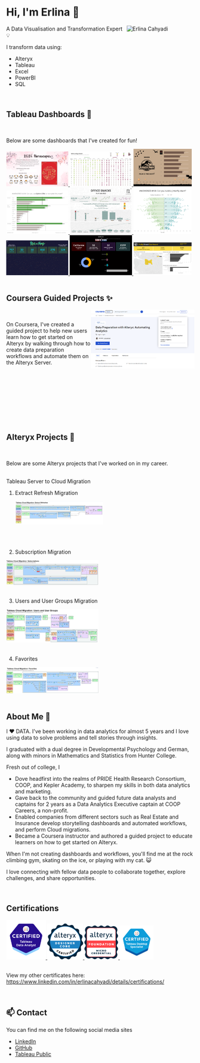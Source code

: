 # Hi, I'm Erlina 👋

<!--img src='https://avatars.githubusercontent.com/u/34423757?v=4' width="20%"-->

<img align="right" src="https://github.com/ErlinaCahyadi/Images/blob/main/Profile.png" alt="Erlina Cahyadi" width="36%">

A Data Visualisation and Transformation Expert 💡

I transform data using:
- Alteryx
- Tableau
- Excel
- PowerBI
- SQL 

<br>

##  Tableau Dashboards 🌱

<br>

Below are some dashboards that I've created for fun!

<!-- Horoscopes -->
  <a href="https://public.tableau.com/app/profile/erlina6186/viz/HowsYourLuckIn2024/2024Horoscopes">
    <img src="https://github.com/ErlinaAC/Images/blob/main/2024%20Horoscopes.png" width ="33%">
  </a>
  

<!--Wine-ding Down -->
  <a href="https://public.tableau.com/app/profile/erlina6186/viz/WOW2023Week29Re-vizWine-dingDown/Wine-dingDown">
    <img src="https://github.com/ErlinaAC/Images/blob/main/Wine-ding%20Down.png" width ="33%">
  </a>


<!--Jurassic Park -->
  <a href="https://public.tableau.com/app/profile/erlina6186/viz/JurassicParkRatings/Dashboard1">
    <img src="https://github.com/ErlinaAC/Images/blob/main/Which%20Jurassic%20Park%20Film%20Is%20The%20Best.png" width ="31%">
  </a>


<!--WOW2021:16 -->
  <a href="https://public.tableau.com/app/profile/erlina6186/viz/WOW2021W16CanyouuseQuickLODstorecreatethisview_16917864949410/Dashboard1">
    <img src="https://github.com/ErlinaAC/Images/blob/main/%23WOW2021%20W16.png" width ="33%">
  </a>


<!--Office Snacks -->
  <a href="https://public.tableau.com/app/profile/erlina6186/viz/OfficeSnacks/OfficeSnacksDash">
    <img src="https://github.com/ErlinaAC/Images/blob/main/Office%20Snacks%20Dash.png" width ="33%">
  </a>



  <!--Jitterfly -->
  <a href="https://public.tableau.com/app/profile/erlina6186/viz/WOW2023W19_16842646953310/WOW2023Week19">
    <img src="https://github.com/ErlinaAC/Images/blob/main/%23WOW2023%20Week%2019.png" width ="31%">
  </a>


  <!--Rick and Morty-->
  <a href="https://public.tableau.com/app/profile/erlina6186/viz/RickandMortyAPIDashboardWeek/RickandMortyDash">
    <img src="https://github.com/ErlinaAC/Images/blob/main/Rick%20and%20Morty%20Dash.png" width ="33%">
  </a>


  <!--Who is a Survivor-->
  <a href="https://public.tableau.com/app/profile/erlina6186/viz/SurvivorDash/WhoisaSurvivorDash">
    <img src="https://github.com/ErlinaAC/Images/blob/main/Who%20is%20a%20Survivor%20Dash.png" width ="33%">
  </a>


  <!--FixMyStreet-->
  <a href="https://public.tableau.com/app/profile/erlina6186/viz/FixMyStreetDashboard/Dashboard1">
    <img src="https://github.com/ErlinaAC/Images/blob/main/FixMyStreet.png" width ="31%">
  </a>

<br>
<br>

## Coursera Guided Projects ✨



  <!--1. Data Preparation with Alteryx: Automating Alteryx-->
<a href="https://www.coursera.org/projects/data-preparation-with-alteryx--automating-analytics#about">
  <img src="https://github.com/ErlinaAC/Images/blob/main/Coursera.png" align="right" width="55%">
</a>

<br> 

On Coursera, I've created a guided project to help new users learn how to get started on Alteryx by walking through how to create data preparation workflows and automate them on the Alteryx Server.


<br> 
<br>
<br>
<br>
<br> 
<br>
<br> 
<br>


## Alteryx Projects 🚀

<br>

Below are some Alteryx projects that I've worked on in my career.
<br>
<br>

Tableau Server to Cloud Migration

1. Extract Refresh Migration

   <a href="https://github.com/ErlinaAC/Images/blob/main/Extract%20Refreshes.png">
    <img src="https://github.com/ErlinaAC/Images/blob/main/Extract%20Refreshes.png" width="49%"">
</a>

<br>
<br>

2. Subscription Migration

  <a href="https://github.com/ErlinaAC/Images/blob/main/Subscriptions.png">
    <img src="https://github.com/ErlinaAC/Images/blob/main/Subscriptions.png" width="49%"">
</a>

<br>
<br>

3. Users and User Groups Migration

<a href="https://github.com/ErlinaAC/Images/blob/main/Users%20and%20User%20Groups.png">
    <img src="https://github.com/ErlinaAC/Images/blob/main/Users%20and%20User%20Groups.png" width="49%"">
</a> 

<br>
<br>

4. Favorites

<a href="https://github.com/ErlinaAC/Images/blob/main/Favorites.png">
    <img src="https://github.com/ErlinaAC/Images/blob/main/Favorites.png" width="49%"">
</a>   


<br>
<br>


## About Me 🤗


I ❤️ DATA. I've been working in data analytics for almost 5 years and I love using data to solve problems and tell stories through insights.

I graduated with a dual degree in Developmental Psychology and German, along with minors in Mathematics and Statistics from Hunter College. 

Fresh out of college, I
- Dove headfirst into the realms of PRIDE Health Research Consortium, COOP, and Kepler Academy, to sharpen my skills in both data analytics and marketing. 
- Gave back to the community and guided future data analysts and captains for 2 years as a Data Analytics Executive captain at COOP Careers, a non-profit.
- Enabled companies from different sectors such as Real Estate and Insurance develop storytelling dashboards and automated workflows, and perform Cloud migrations.
- Became a Coursera instructor and authored a guided project to educate learners on how to get started on Alteryx. 

When I'm not creating dashboards and workflows, you'll find me at the rock climbing gym, skating on the ice, or playing with my cat. 😺

I love connecting with fellow data people to collaborate together, explore challenges, and share opportunities.


  <!-- <img src="https://github.com/wjsutton/wjsutton.github.io/blob/master/assets/img/work_timeline.png?raw=true"> -->

<br>

## Certifications

  <!--Tableau Data Analyst-->
<a href="https://www.credly.com/badges/d4c6df45-3139-4d4a-a096-e63dffef93b3/linked_in_profile">
  <img src="https://github.com/ErlinaAC/Images/blob/main/Tableau%20Data%20Analyst.png" width="21%">
</a>


  <!--Alteryx Designer Core -->
<a href="https://www.credly.com/badges/517754e5-0c55-4d91-89f8-68a069029593/public_url">
  <img src="https://github.com/ErlinaAC/Images/blob/main/Alteryx%20Designer%20Core.png" width="19%">
</a>


  <!--Alteryx Foundational Micro-Credential-->
<a href="https://www.credly.com/badges/af5c6069-10cf-4a80-829e-88170201c57e/linked_in_profile">
  <img src="https://github.com/ErlinaAC/Images/blob/main/Alteryx%20Foundational%20Micro-Credential.png" width="18%">
</a>


  <!--Tableau Desktop Specialist-->
<a href="https://www.credly.com/badges/8bce8ef2-0e7a-4f18-b067-2e239008e09f/public_url">
  <img src="https://github.com/ErlinaAC/Images/blob/main/Tableau%20Desktop%20Specialist.png" width="18%">
</a>

<br>
<br>


View my other certificates here: https://www.linkedin.com/in/erlinacahyadi/details/certifications/

<br> 

## 📫 Contact

You can find me on the following social media sites

- [LinkedIn](https://www.linkedin.com/in/erlinacahyadi/)
- [GitHub](https://github.com/ErlinaAC)
- [Tableau Public](https://public.tableau.com/app/profile/erlina6186/vizzes)

